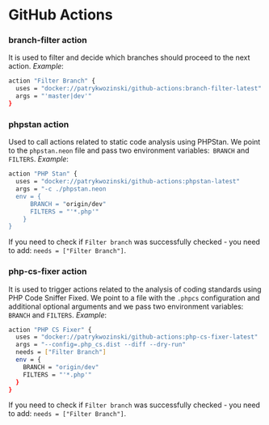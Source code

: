 # GitHub Actions

### branch-filter action
It is used to filter and decide which branches should proceed to the next action.
*Example*:
```bash
action "Filter Branch" {
  uses = "docker://patrykwozinski/github-actions:branch-filter-latest"
  args = "'master|dev'"
}
```

### phpstan action
Used to call actions related to static code analysis using PHPStan. We point to the `phpstan.neon` file and pass two environment variables:` BRANCH` and `FILTERS`.
*Example*:
```bash
action "PHP Stan" {
  uses = "docker://patrykwozinski/github-actions:phpstan-latest"
  args = "-c ./phpstan.neon
  env = {
      BRANCH = "origin/dev"
      FILTERS = "'*.php'"
    }
}
```
If you need to check if `Filter branch` was successfully checked - you need to add: `needs = ["Filter Branch"]`.

### php-cs-fixer action
It is used to trigger actions related to the analysis of coding standards using PHP Code Sniffer Fixed. We point to a file with the `.phpcs` configuration and additional optional arguments and we pass two environment variables:` BRANCH` and `FILTERS`.
*Example*:
```bash
action "PHP CS Fixer" {
  uses = "docker://patrykwozinski/github-actions:php-cs-fixer-latest"
  args = "--config=.php_cs.dist --diff --dry-run"
  needs = ["Filter Branch"]
  env = {
    BRANCH = "origin/dev"
    FILTERS = "'*.php'"
  }
}
```
If you need to check if `Filter branch` was successfully checked - you need to add: `needs = ["Filter Branch"]`.
